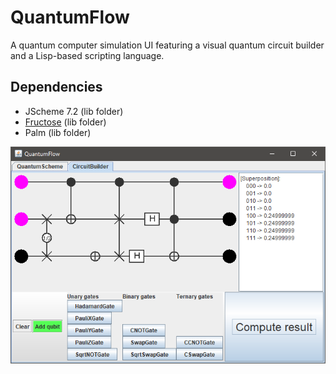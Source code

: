 # QuantumFlow
A quantum computer simulation UI featuring a visual quantum circuit builder and a Lisp-based scripting language.

## Dependencies
* JScheme 7.2 (lib folder)
* [Fructose](https://github.com/fwcd/Fructose) (lib folder)
* Palm (lib folder)

![Screenshot](https://github.com/fwcd/QuantumFlow/blob/master/screenshot.png?raw=true)